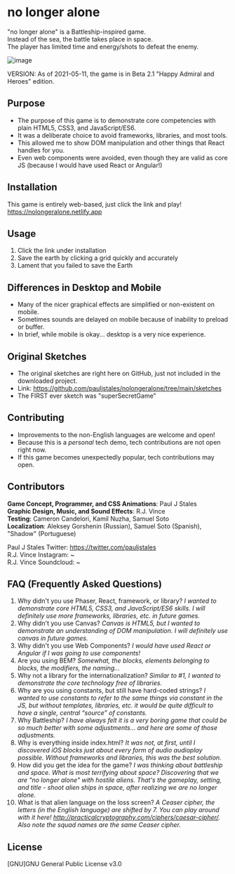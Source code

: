 # no longer alone

"no longer alone" is a Battleship-inspired game.  
Instead of the sea, the battle takes place in space.  
The player has limited time and energy/shots to defeat the enemy.

![image](https://user-images.githubusercontent.com/31250302/115094006-0b0efe80-9eea-11eb-9ea6-3ef84de2efa4.png)

VERSION: As of 2021-05-11, the game is in Beta 2.1 "Happy Admiral and Heroes" edition.

## Purpose

- The purpose of this game is to demonstrate core competencies with plain HTML5, CSS3, and JavaScript/ES6.
- It was a deliberate choice to avoid frameworks, libraries, and most tools.
- This allowed me to show DOM manipulation and other things that React handles for you.
- Even web components were avoided, even though they are valid as core JS (because I would have used React or Angular!)

## Installation

This game is entirely web-based, just click the link and play!  
https://nolongeralone.netlify.app

## Usage

1. Click the link under installation
2. Save the earth by clicking a grid quickly and accurately
3. Lament that you failed to save the Earth

## Differences in Desktop and Mobile

- Many of the nicer graphical effects are simplified or non-existent on mobile.
- Sometimes sounds are delayed on mobile because of inability to preload or buffer.
- In brief, while mobile is okay... desktop is a very nice experience.

## Original Sketches

- The original sketches are right here on GitHub, just not included in the downloaded project.
- Link: https://github.com/pauljstales/nolongeralone/tree/main/sketches
- The FIRST ever sketch was "superSecretGame"

## Contributing

- Improvements to the non-English languages are welcome and open!
- Because this is a _personal_ tech demo, tech contributions are not open right now.
- If this game becomes unexpectedly popular, tech contributions may open.

## Contributors

**Game Concept, Programmer, and CSS Animations**: Paul J Stales  
**Graphic Design, Music, and Sound Effects**: R.J. Vince  
**Testing**: Cameron Candelori, Kamil Nuzha, Samuel Soto  
**Localization**: Aleksey Gorshenin (Russian), Samuel Soto (Spanish), "Shadow" (Portuguese)

Paul J Stales Twitter: https://twitter.com/pauljstales  
R.J. Vince Instagram: ~  
R.J. Vince Soundcloud: ~

## FAQ (Frequently Asked Questions)

1. Why didn't you use Phaser, React, framework, or library? _I wanted to demonstrate core HTML5, CSS3, and JavaScript/ES6 skills. I will definitely use more frameworks, libraries, etc. in future games._
2. Why didn't you use Canvas? _Canvas is HTML5, but I wanted to demonstrate an understanding of DOM manipulation. I will definitely use canvas in future games._
3. Why didn't you use Web Components? _I would have used React or Angular if I was going to use components!_
4. Are you using BEM? _Somewhat, the blocks, elements belonging to blocks, the modifiers, the naming…_
5. Why not a library for the internationalization? _Similar to #1, I wanted to demonstrate the core technology free of libraries._
6. Why are you using constants, but still have hard-coded strings? _I wanted to use constants to refer to the same things via constant in the JS, but without templates, libraries, etc. it would be quite difficult to have a single, central “source” of constants._
7. Why Battleship? _I have always felt it is a very boring game that could be so much better with some adjustments… and here are some of those adjustments._
8. Why is everything inside index.html? _It was not, at first, until I discovered iOS blocks just about every form of audio audioplay possible. Without frameworks and libraries, this was the best solution._
9. How did you get the idea for the game? _I was thinking about battleship and space. What is most terrifying about space? Discovering that we are "no longer alone" with hostile aliens. That's the gameplay, setting, and title - shoot alien ships in space, after realizing we are no longer alone._
10. What is that alien language on the loss screen? _A Ceaser cipher, the letters (in the English language) are shifted by 7. You can play around with it here! http://practicalcryptography.com/ciphers/caesar-cipher/. Also note the squad names are the same Ceaser cipher._

## License

[GNU]GNU General Public License v3.0
